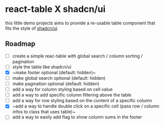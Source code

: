 # react-table X shadcn/ui

this little demo projects aims to provide a re-usable table component that fits the style of [shadcn/ui](https://github.com/shadcn/ui)

## Roadmap

- [ ] create a simple reac-table with global search / column sorting / pagination
- [ ] style the table like shadcn/ui
- [x] ~make footer optional (default: hidden)~
- [ ] make global search optional (default: hidden)
- [ ] make pagination optional (default: hidden)
- [ ] add a way for column styling based on cell value
- [ ] add a way to add specific column filtering above the table
- [ ] add a way for row styling based on the content of a specific column
- [x] ~add a way to handle double click on a specific cell (pass row / column infos to class that uses table)~
- [ ] add a way to easily add flag to show column sums in the footer
